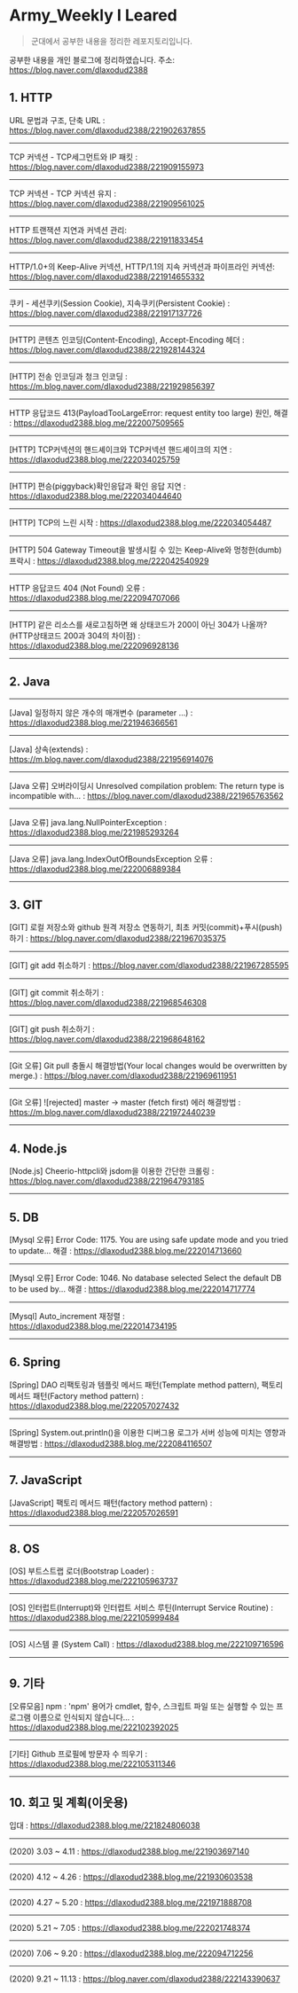 # Army_Weekly I Leared
>군대에서 공부한 내용을 정리한 레포지토리입니다.

공부한 내용을 개인 블로그에 정리하였습니다.
주소: https://blog.naver.com/dlaxodud2388

## 1. HTTP
URL 문법과 구조, 단축 URL : https://blog.naver.com/dlaxodud2388/221902637855  
***
TCP 커넥션 - TCP세그먼트와 IP 패킷 : https://blog.naver.com/dlaxodud2388/221909155973
***  
TCP 커넥션 - TCP 커넥션 유지 : https://blog.naver.com/dlaxodud2388/221909561025 
*** 
HTTP 트랜잭션 지연과 커넥션 관리: https://blog.naver.com/dlaxodud2388/221911833454
***
HTTP/1.0+의 Keep-Alive 커넥션, HTTP/1.1의 지속 커넥션과 파이프라인 커넥션: https://blog.naver.com/dlaxodud2388/221914655332
***
쿠키 - 세션쿠키(Session Cookie), 지속쿠키(Persistent Cookie) : https://blog.naver.com/dlaxodud2388/221917137726
***
[HTTP] 콘텐츠 인코딩(Content-Encoding), Accept-Encoding 헤더 : https://blog.naver.com/dlaxodud2388/221928144324
***
[HTTP] 전송 인코딩과 청크 인코딩 : https://m.blog.naver.com/dlaxodud2388/221929856397
***
HTTP 응답코드 413(PayloadTooLargeError: request entity too large) 원인, 해결 : https://dlaxodud2388.blog.me/222007509565
***
[HTTP] TCP커넥션의 핸드셰이크와 TCP커넥션 핸드셰이크의 지연 : https://dlaxodud2388.blog.me/222034025759
***
[HTTP] 편승(piggyback)확인응답과 확인 응답 지연 : https://dlaxodud2388.blog.me/222034044640
***
[HTTP] TCP의 느린 시작 : https://dlaxodud2388.blog.me/222034054487
***
[HTTP] 504 Gateway Timeout을 발생시킬 수 있는 Keep-Alive와 멍청한(dumb) 프락시 : https://dlaxodud2388.blog.me/222042540929
***
HTTP 응답코드 404 (Not Found) 오류 : https://dlaxodud2388.blog.me/222094707066
***
[HTTP] 같은 리소스를 새로고침하면 왜 상태코드가 200이 아닌 304가 나올까? (HTTP상태코드 200과 304의 차이점) : https://dlaxodud2388.blog.me/222096928136
***
## 2. Java
***
[Java] 일정하지 않은 개수의 매개변수 (parameter ...) : https://dlaxodud2388.blog.me/221946366561
***
[Java] 상속(extends) : https://m.blog.naver.com/dlaxodud2388/221956914076
***
[Java 오류] 오버라이딩시 Unresolved compilation problem:  The return type is incompatible with... : https://blog.naver.com/dlaxodud2388/221965763562
***
[Java 오류] java.lang.NullPointerException : https://dlaxodud2388.blog.me/221985293264
***
[Java 오류] java.lang.IndexOutOfBoundsException 오류 : https://dlaxodud2388.blog.me/222006889384
***

## 3. GIT
[GIT] 로컬 저장소와 github 원격 저장소 연동하기, 최초 커밋(commit)+푸시(push)하기 : https://blog.naver.com/dlaxodud2388/221967035375
***
[GIT] git add 취소하기 : https://blog.naver.com/dlaxodud2388/221967285595
***
[GIT] git commit 취소하기 : https://blog.naver.com/dlaxodud2388/221968546308
***
[GIT] git push 취소하기 : https://blog.naver.com/dlaxodud2388/221968648162
***
[Git 오류] Git pull 충돌시 해결방법(Your local changes would be overwritten by merge.) : https://blog.naver.com/dlaxodud2388/221969611951
***
[Git 오류] ![rejected] master -> master (fetch first) 에러 해결방법 : https://m.blog.naver.com/dlaxodud2388/221972440239
***
## 4. Node.js
[Node.js] Cheerio-httpcli와 jsdom을 이용한 간단한 크롤링 : https://blog.naver.com/dlaxodud2388/221964793185
***

## 5. DB
[Mysql 오류] Error Code: 1175. You are using safe update mode and you tried to update... 해결 : https://dlaxodud2388.blog.me/222014713660
***
[Mysql 오류] Error Code: 1046. No database selected Select the default DB to be used by... 해결 : https://dlaxodud2388.blog.me/222014717774
***
[Mysql] Auto_increment 재정렬 : https://dlaxodud2388.blog.me/222014734195
***

## 6. Spring
[Spring] DAO 리팩토링과 템플릿 메서드 패턴(Template method pattern), 팩토리 메서드 패턴(Factory method pattern) : https://dlaxodud2388.blog.me/222057027432
***
[Spring] System.out.println()을 이용한 디버그용 로그가 서버 성능에 미치는 영향과 해결방법 : https://dlaxodud2388.blog.me/222084116507
***
## 7. JavaScript
[JavaScript] 팩토리 메서드 패턴(factory method pattern) : https://dlaxodud2388.blog.me/222057026591
***
## 8. OS
[OS] 부트스트랩 로더(Bootstrap Loader) : https://dlaxodud2388.blog.me/222105963737
***
[OS] 인터럽트(Interrupt)와 인터럽트 서비스 루틴(Interrupt Service Routine) : https://dlaxodud2388.blog.me/222105999484
***
[OS] 시스템 콜 (System Call) : https://dlaxodud2388.blog.me/222109716596
***
## 9. 기타
[오류모음] npm : 'npm' 용어가 cmdlet, 함수, 스크립트 파일 또는 실행할 수 있는 프로그램 이름으로 인식되지 않습니다... : https://dlaxodud2388.blog.me/222102392025
***
[기타] Github 프로필에 방문자 수 띄우기 : https://dlaxodud2388.blog.me/222105311346
***

## 10. 회고 및 계획(이웃용)
입대 : https://dlaxodud2388.blog.me/221824806038
***
(2020) 3.03 ~ 4.11 : https://dlaxodud2388.blog.me/221903697140
***
(2020) 4.12 ~ 4.26 : https://dlaxodud2388.blog.me/221930603538
***
(2020) 4.27 ~ 5.20 : https://dlaxodud2388.blog.me/221971888708
***
(2020) 5.21 ~ 7.05 : https://dlaxodud2388.blog.me/222021748374
***
(2020) 7.06 ~ 9.20 : https://dlaxodud2388.blog.me/222094712256
***
(2020) 9.21 ~ 11.13 : https://blog.naver.com/dlaxodud2388/222143390637
